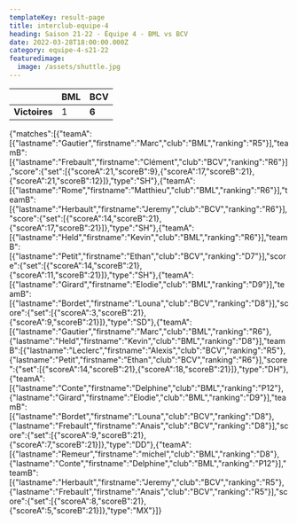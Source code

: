 ```yaml
---
templateKey: result-page
title: interclub-equipe-4
heading: Saison 21-22 - Équipe 4 - BML vs BCV
date: 2022-03-28T18:00:00.000Z
category: equipe-4-s21-22
featuredimage:
  image: /assets/shuttle.jpg
---
```

|               | BML   | BCV |
| ------------- | ----- | --- |
| **Victoires** | 1 | **6**   |

<scoreboard>{"matches":[{"teamA":[{"lastname":"Gautier","firstname":"Marc","club":"BML","ranking":"R5"}],"teamB":[{"lastname":"Frebault","firstname":"Clément","club":"BCV","ranking":"R6"}],"score":{"set":[{"scoreA":21,"scoreB":9},{"scoreA":17,"scoreB":21},{"scoreA":21,"scoreB":12}]},"type":"SH"},{"teamA":[{"lastname":"Rome","firstname":"Matthieu","club":"BML","ranking":"R6"}],"teamB":[{"lastname":"Herbault","firstname":"Jeremy","club":"BCV","ranking":"R6"}],"score":{"set":[{"scoreA":14,"scoreB":21},{"scoreA":17,"scoreB":21}]},"type":"SH"},{"teamA":[{"lastname":"Held","firstname":"Kevin","club":"BML","ranking":"R6"}],"teamB":[{"lastname":"Petit","firstname":"Ethan","club":"BCV","ranking":"D7"}],"score":{"set":[{"scoreA":14,"scoreB":21},{"scoreA":11,"scoreB":21}]},"type":"SH"},{"teamA":[{"lastname":"Girard","firstname":"Elodie","club":"BML","ranking":"D9"}],"teamB":[{"lastname":"Bordet","firstname":"Louna","club":"BCV","ranking":"D8"}],"score":{"set":[{"scoreA":3,"scoreB":21},{"scoreA":9,"scoreB":21}]},"type":"SD"},{"teamA":[{"lastname":"Gautier","firstname":"Marc","club":"BML","ranking":"R6"},{"lastname":"Held","firstname":"Kevin","club":"BML","ranking":"D8"}],"teamB":[{"lastname":"Leclerc","firstname":"Alexis","club":"BCV","ranking":"R5"},{"lastname":"Petit","firstname":"Ethan","club":"BCV","ranking":"R6"}],"score":{"set":[{"scoreA":14,"scoreB":21},{"scoreA":18,"scoreB":21}]},"type":"DH"},{"teamA":[{"lastname":"Conte","firstname":"Delphine","club":"BML","ranking":"P12"},{"lastname":"Girard","firstname":"Elodie","club":"BML","ranking":"D9"}],"teamB":[{"lastname":"Bordet","firstname":"Louna","club":"BCV","ranking":"D8"},{"lastname":"Frebault","firstname":"Anais","club":"BCV","ranking":"D8"}],"score":{"set":[{"scoreA":9,"scoreB":21},{"scoreA":7,"scoreB":21}]},"type":"DD"},{"teamA":[{"lastname":"Remeur","firstname":"michel","club":"BML","ranking":"D8"},{"lastname":"Conte","firstname":"Delphine","club":"BML","ranking":"P12"}],"teamB":[{"lastname":"Herbault","firstname":"Jeremy","club":"BCV","ranking":"R5"},{"lastname":"Frebault","firstname":"Anais","club":"BCV","ranking":"R5"}],"score":{"set":[{"scoreA":8,"scoreB":21},{"scoreA":5,"scoreB":21}]},"type":"MX"}]}</scoreboard>